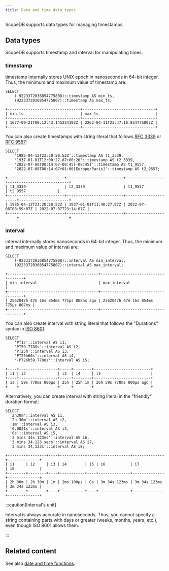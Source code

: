 ```yaml
---
title: Date and time data types
---
```


ScopeDB supports data types for managing timestamps.

## Data types

ScopeDB supports timestamp and interval for manipulating times.

### timestamp

timestamp internally stores UNIX epoch in nanoseconds in 64-bit integer. Thus, the minimum and maximum value of timestamp are:

```scopeql
SELECT
    (-9223372036854775808)::timestamp AS min_ts,
    (9223372036854775807)::timestamp AS max_ts;
```

```
+--------------------------------+--------------------------------+
| min_ts                         | max_ts                         |
+--------------------------------+--------------------------------+
| 1677-09-21T00:12:43.145224192Z | 2262-04-11T23:47:16.854775807Z |
+--------------------------------+--------------------------------+
```

You can also create timestamps with string literal that follows [RFC 3339](https://www.rfc-editor.org/rfc/rfc3339) or [RFC 9557](https://www.rfc-editor.org/rfc/rfc9557.html):

```scopeql
SELECT
    '1985-04-12T23:20:50.52Z'::timestamp AS t1_3339,
    '1937-01-01T12:00:27.87+00:20'::timestamp AS t2_3339,
    '2022-07-08T00:14:07-08:45[-08:45]'::timestamp AS t1_9557,
    '2022-07-08T00:14:07+01:00[Europe/Paris]'::timestamp AS t2_9557;
```

```
+-------------------------+-------------------------+----------------------+----------------------+
| t1_3339                 | t2_3339                 | t1_9557              | t2_9557              |
+-------------------------+-------------------------+----------------------+----------------------+
| 1985-04-12T23:20:50.52Z | 1937-01-01T11:40:27.87Z | 2022-07-08T08:59:07Z | 2022-07-07T23:14:07Z |
+-------------------------+-------------------------+----------------------+----------------------+
```

### interval

interval internally stores nanoseconds in 64-bit integer. Thus, the minimum and maximum value of interval are:

```scopeql
SELECT
    (-9223372036854775808)::interval AS min_interval,
    (9223372036854775807)::interval AS max_interval;
```

```
+----------------------------------------+------------------------------------+
| min_interval                           | max_interval                       |
+----------------------------------------+------------------------------------+
| 2562047h 47m 16s 854ms 775µs 808ns ago | 2562047h 47m 16s 854ms 775µs 807ns |
+----------------------------------------+------------------------------------+
```

You can also create interval with string literal that follows the "Durations" syntax in [ISO 8601](https://www.rfc-editor.org/rfc/rfc3339#appendix-A):

```scopeql
SELECT
    'PT1s'::interval AS i1,
    'PT59.7788s'::interval AS i2,
    'PT25h'::interval AS i3,
    'PT25h60s'::interval AS i4,
    '-PT26h59.7788s'::interval AS i5;
```

```
+----+-----------------+-----+--------+-------------------------+
| i1 | i2              | i3  | i4     | i5                      |
+----+-----------------+-----+--------+-------------------------+
| 1s | 59s 778ms 800µs | 25h | 25h 1m | 26h 59s 778ms 800µs ago |
+----+-----------------+-----+--------+-------------------------+
```

Alternatively, you can create interval with string literal in the "friendly" duration format:

```scopeql
SELECT
  '2h30m'::interval AS i1,
  '2h 30m'::interval AS i2,
  '1m'::interval AS i3,
  '0.0021s'::interval AS i4,
  '0s'::interval AS i5,
  '3 mins 34s 123ms'::interval AS i6,
  '3 mins 34.123 secs'::interval AS i7,
  '3 mins 34,123s'::interval AS i8;
```

```
+--------+--------+----+-----------+----+--------------+--------------+--------------+
| i1     | i2     | i3 | i4        | i5 | i6           | i7           | i8           |
+--------+--------+----+-----------+----+--------------+--------------+--------------+
| 2h 30m | 2h 30m | 1m | 2ms 100µs | 0s | 3m 34s 123ms | 3m 34s 123ms | 3m 34s 123ms |
+--------+--------+----+-----------+----+--------------+--------------+--------------+
```

:::caution[Interval's unit]

Interval is always accurate in nanoseconds. Thus, you cannot specify a string containing parts with days or greater (weeks, months, years, etc.), even though ISO 8601 allows them.

:::

## Related content

See also [date and time functions](/reference/functions/date-and-time).
